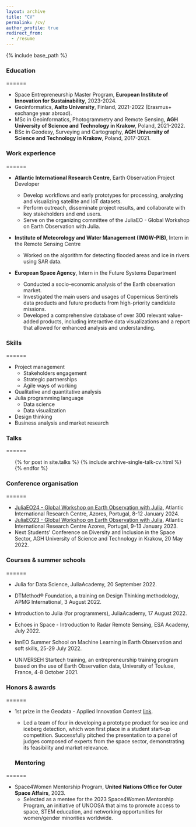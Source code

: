 ```yaml
---
layout: archive
title: "CV"
permalink: /cv/
author_profile: true
redirect_from:
  - /resume
---
```


{% include base_path %}

### Education
======
* Space Entrepreneurship Master Program, **European Institute of Innovation for Sustainability**, 2023-2024.
* Geoinformatics, **Aalto University**, Finland, 2021-2022 (Erasmus+ exchange year abroad).
* MSc in Geoinformatics, Photogrammetry and Remote Sensing, **AGH University of Science and Technology in Krakow**, Poland, 2021-2022.
* BSc in Geodesy, Surveying and Cartography, **AGH University of Science and Technology in Krakow**, Poland, 2017-2021.

### Work experience
======
* **Atlantic International Research Centre**, Earth Observation Project Developer
  * Develop workflows and early prototypes for processing, analyzing and visualizing satellite and IoT datasets.
  * Perform outreach, disseminate project results, and collaborate with key stakeholders and end users.
  * Serve on the organizing committee of the JuliaEO - Global Workshop on Earth Observation with Julia.

* **Institute of Meteorology and Water Management (IMGW-PIB)**, Intern in the Remote Sensing Centre
  * Worked on the algorithm for detecting flooded areas and ice in rivers using SAR data.

* **European Space Agency**, Intern in the Future Systems Department
  * Conducted a socio-economic analysis of the Earth observation market.
  * Investigated the main users and usages of Copernicus Sentinels data products and future products from high-priority candidate missions.
  * Developed a comprehensive database of over 300 relevant value-added products, including interactive data visualizations and a report that allowed for enhanced analysis and understanding.  
  
### Skills
======
* Project management
  * Stakeholders engagement
  * Strategic partnerships
  * Agile ways of working
* Qualitative and quantitative analysis
* Julia programming language
  * Data science
  * Data visualization
* Design thinking
* Business analysis and market research

### Talks
======
  <ul>{% for post in site.talks %}
    {% include archive-single-talk-cv.html %}
  {% endfor %}</ul>

### Conference organisation 
======
* [JuliaEO24 - Global Workshop on Earth Observation with Julia](https://aircentre.github.io/JuliaEO24/), Atlantic International Research Centre, Azores, Portugal, 8-12 January 2024.
* [JuliaEO23 - Global Workshop on Earth Observation with Julia](https://aircentre.github.io/JuliaEO/), Atlantic International Research Centre Azores, Portugal, 9-13 January 2023.
* Next Students' Conference on Diversity and Inclusion in the Space Sector, AGH University of Science and Technology in Krakow, 20 May 2022.

### Courses & summer schools  
======
* Julia for Data Science, JuliaAcademy, 20 September 2022.

* DTMethod® Foundation, a training on Design Thinking methodology, APMG International, 3 August 2022.

* Introduction to Julia (for programmers), JuliaAcademy, 17 August 2022.

* Echoes in Space - Introduction to Radar Remote Sensing, ESA Academy, July 2022.

* InnEO Summer School on Machine Learning in Earth Observation and soft skills, 25-29 July 2022.

* UNIVERSEH Startech training, an entrepreneurship training program based on the use of Earth Observation data, University of Touluse, France, 4-8 October 2021.

### Honors & awards 
======
* 1st prize in the Geodata - Applied Innovation Contest [link](https://geod.agh.edu.pl/index.php?option=com_content&view=article&id=1262:nasi-studenci-laureatami-konkursu-geodata-applied-innovation&catid=13:pracownicy&Itemid=300&lang=pl).
  * Led a team of four in developing a prototype product for sea ice and iceberg detection, which won first place in a student start-up competition. Successfully pitched the presentation to a panel of judges composed of experts from the space sector, demonstrating its feasibility and market relevance.

  ### Mentoring 
======
* Space4Women Mentorship Program, **United Nations Office for Outer Space Affairs**, 2023.
  * Selected as a mentee for the 2023 Space4Women Mentorship Program, an initiative of UNOOSA that aims to promote access to space, STEM education, and networking opportunities for women/gender minorities worldwide.